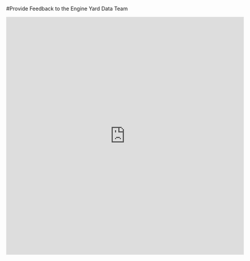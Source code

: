 #Provide Feedback to the Engine Yard Data Team

<html>
<iframe src="https://docs.google.com/spreadsheet/viewform?formkey=dE9GbnI2WmtVVFlqVWZqeTRlMUJtNFE6MQ" width="640" height="640" frameborder="0" marginheight="0" marginwidth="0">Loading...</iframe>
</html>